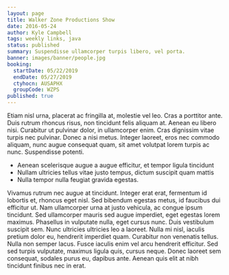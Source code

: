 ```yaml
---
layout: page
title: Walker Zone Productions Show
date: 2016-05-24
author: Kyle Campbell
tags: weekly links, java
status: published
summary: Suspendisse ullamcorper turpis libero, vel porta.
banner: images/banner/people.jpg
booking:
  startDate: 05/22/2019
  endDate: 05/27/2019
  ctyhocn: AUSAPHX
  groupCode: WZPS
published: true
---
```

Etiam nisl urna, placerat ac fringilla at, molestie vel leo. Cras a porttitor ante. Duis rutrum rhoncus risus, non tincidunt felis aliquam at. Aenean eu libero nisi. Curabitur ut pulvinar dolor, in ullamcorper enim. Cras dignissim vitae turpis nec pulvinar. Donec a nisi metus. Integer laoreet, eros nec commodo aliquam, nunc augue consequat quam, sit amet volutpat lorem turpis ac nunc. Suspendisse potenti.

* Aenean scelerisque augue a augue efficitur, et tempor ligula tincidunt
* Nullam ultricies tellus vitae justo tempus, dictum suscipit quam mattis
* Nulla tempor nulla feugiat gravida egestas.

Vivamus rutrum nec augue at tincidunt. Integer erat erat, fermentum id lobortis et, rhoncus eget nisl. Sed bibendum egestas metus, id faucibus dui efficitur ut. Nam ullamcorper urna at justo vehicula, ac congue ipsum tincidunt. Sed ullamcorper mauris sed augue imperdiet, eget egestas lorem maximus. Phasellus in vulputate nulla, eget cursus nunc. Duis vestibulum suscipit sem. Nunc ultricies ultricies leo a laoreet. Nulla mi nisl, iaculis pretium dolor eu, hendrerit imperdiet quam. Curabitur non venenatis tellus. Nulla non semper lacus. Fusce iaculis enim vel arcu hendrerit efficitur. Sed sed turpis vulputate, maximus ligula quis, cursus neque. Donec laoreet sem consequat, sodales purus eu, dapibus ante. Aenean quis elit at nibh tincidunt finibus nec in erat.
